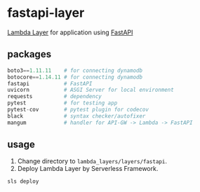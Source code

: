 # fastapi-layer
[Lambda Layer](https://docs.aws.amazon.com/lambda/latest/dg/configuration-layers.html) for application using [FastAPI](https://fastapi.tiangolo.com/)

## packages
```python
boto3==1.11.11    # for connecting dynamodb
botocore==1.14.11 # for connecting dynamodb
fastapi           # FastAPI
uvicorn           # ASGI Server for local environment
requests          # dependency
pytest            # for testing app
pytest-cov        # pytest plugin for codecov
black             # syntax checker/autofixer
mangum            # handler for API-GW -> Lambda -> FastAPI
```

## usage
1. Change directory to `lambda_layers/layers/fastapi`.
2. Deploy Lambda Layer by Serverless Framework.
```
sls deploy
```
